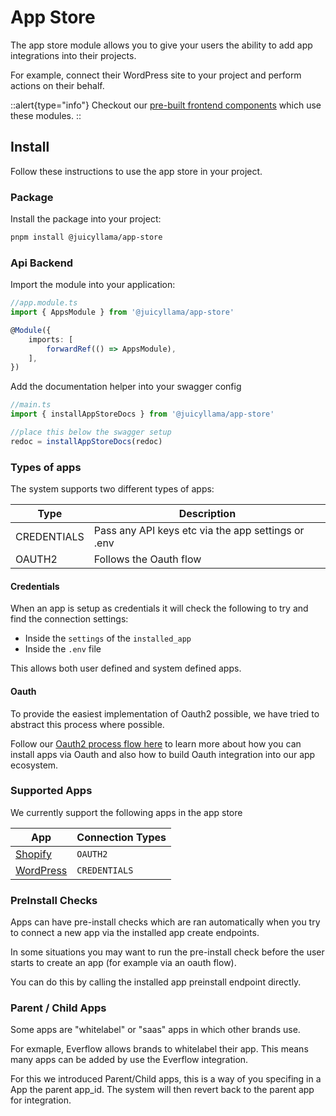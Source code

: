 # App Store

The app store module allows you to give your users the ability to add app integrations into their projects.

For example, connect their WordPress site to your project and perform actions on their behalf.

::alert{type="info"}
Checkout our [pre-built frontend components](/framework/frontend/core/components/app-store) which use these modules.
::

## Install

Follow these instructions to use the app store in your project.

### Package

Install the package into your project:

```bash
pnpm install @juicyllama/app-store
```

### Api Backend

Import the module into your application:

```typescript
//app.module.ts
import { AppsModule } from '@juicyllama/app-store'

@Module({
	imports: [
		forwardRef(() => AppsModule),
	],
})
```

Add the documentation helper into your swagger config

```typescript
//main.ts
import { installAppStoreDocs } from '@juicyllama/app-store'

//place this below the swagger setup
redoc = installAppStoreDocs(redoc)
```

### Types of apps

The system supports two different types of apps:


| Type | Description |
|---------|-----------------------------------|
| CREDENTIALS | Pass any API keys etc via the app settings or .env |
| OAUTH2 | Follows the Oauth flow |

#### Credentials

When an app is setup as credentials it will check the following to try and find the connection settings:

-   Inside the `settings` of the `installed_app`
-   Inside the `.env` file

This allows both user defined and system defined apps.

#### Oauth

To provide the easiest implementation of Oauth2 possible, we have tried to abstract this process where possible.

Follow our [Oauth2 process flow here](/framework/backend/app-store/oauth) to learn more about how you can install apps via Oauth and also how to build Oauth integration into our app ecosystem.

### Supported Apps

We currently support the following apps in the app store

| App | Connection Types |
|---------|-----------------------------------|
| [Shopify](/apps/shopify/readme) | `OAUTH2` |
| [WordPress](/apps/wordpress/readme) | `CREDENTIALS` |

### PreInstall Checks

Apps can have pre-install checks which are ran automatically when you try to connect a new app via the installed app create endpoints.

In some situations you may want to run the pre-install check before the user starts to create an app (for example via an oauth flow).

You can do this by calling the installed app preinstall endpoint directly.

### Parent / Child Apps

Some apps are "whitelabel" or "saas" apps in which other brands use.

For exmaple, Everflow allows brands to whitelabel their app. This means many apps can be added by use the Everflow integration.

For this we introduced Parent/Child apps, this is a way of you specifing in a App the parent app_id. The system will then revert back to the parent app for integration.

